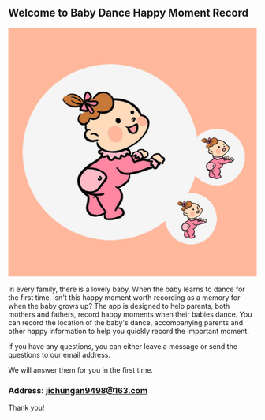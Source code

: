 ## Welcome to Baby Dance Happy Moment Record

![Image](icon-1024.png)

In every family, there is a lovely baby. When the baby learns to dance for the first time, isn't this happy moment worth recording as a memory for when the baby grows up? The app is designed to help parents, both mothers and fathers, record happy moments when their babies dance. You can record the location of the baby's dance, accompanying parents and other happy information to help you quickly record the important moment.

If you have any questions, you can either leave a message or send the questions to our email address.

We will answer them for you in the first time.

### Address: jichungan9498@163.com

Thank you!
